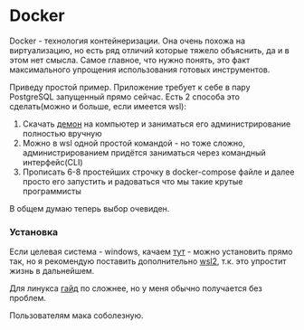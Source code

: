 # Docker

Docker - технология контейнеризации. 
Она очень похожа на виртуализацию, но есть ряд отличий которые тяжело объяснить, да и в этом нет смысла.
Самое главное, что нужно понять, это факт максимального упрощения использования готовых инструментов.

Приведу простой пример. Приложение требует к себе в пару PostgreSQL запущенный прямо сейчас. Есть 2 способа это сделать(можно и больше, если имеется wsl):

1. Скачать [демон](https://ru.wikipedia.org/wiki/%D0%94%D0%B5%D0%BC%D0%BE%D0%BD_(%D0%BF%D1%80%D0%BE%D0%B3%D1%80%D0%B0%D0%BC%D0%BC%D0%B0)) на компьютер и заниматься его администрирование полностью вручную
2. Можно в wsl одной простой командой - но тоже сложно, администрированием придётся заниматься через командный интерфейс(CLI)
3. Прописать 6-8 простейших строчку в docker-compose файле и далее просто его запустить и радоваться что мы такие крутые программисты

В общем думаю теперь выбор очевиден.

### Установка

Если целевая система - windows, качаем [тут](https://www.docker.com/products/docker-desktop/) - можно установить прямо так, но я рекомендую поставить дополнительно [wsl2](./wsl.md), т.к. это упростит жизнь в дальнейшем.

Для линукса [гайд](https://docs.docker.com/engine/install/ubuntu/) по сложнее, но у меня обычно получается без проблем.

Пользователям мака соболезную.

###